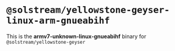 # `@solstream/yellowstone-geyser-linux-arm-gnueabihf`

This is the **armv7-unknown-linux-gnueabihf** binary for `@solstream/yellowstone-geyser`
